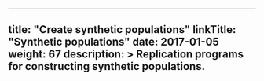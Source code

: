 
---
title: "Create synthetic populations"
linkTitle: "Synthetic populations"
date: 2017-01-05
weight: 67
description: >
  Replication programs for constructing synthetic populations.
---
